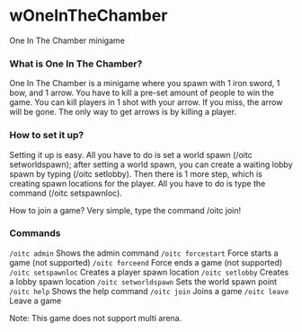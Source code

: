 # wOneInTheChamber
One In The Chamber minigame 

### **What is One In The Chamber?** 

One In The Chamber is a minigame where you spawn with 1 iron sword, 1 bow, and 1 arrow. You have to kill a pre-set amount of people to win the game. You can kill players in 1 shot with your arrow. If you miss, the arrow will be gone. The only way to get arrows is by killing a player.

### **How to set it up?**

Setting it up is easy. All you have to do is set a world spawn (/oitc setworldspawn); after setting a world spawn, you can create a waiting lobby spawn by typing (/oitc setlobby).
Then there is 1 more step, which is creating spawn locations for the player. All you have to do is type the command (/oitc setspawnloc).

How to join a game? Very simple, type the command /oitc join!

### **Commands**
`/oitc admin` Shows the admin command
`/oitc forcestart` Force starts a game (not supported)
`/oitc forceend` Force ends a game (not supported)
`/oitc setspawnloc` Creates a player spawn location
`/oitc setlobby` Creates a lobby spawn location
`/oitc setworldspawn` Sets the world spawn point
`/oitc help` Shows the help command
`/oitc join` Joins a game
`/oitc leave` Leave a game

Note: 
This game does not support multi arena.
